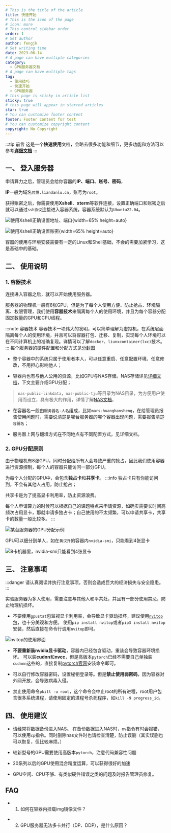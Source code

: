 ```yaml
---
# This is the title of the article
title: 快速开始
# This is the icon of the page
# icon: more
# This control sidebar order
order: 1
# Set author
author: fengjk
# Set writing time
date: 2023-06-14
# A page can have multiple categories
category:
  - GPU服务器文档
# A page can have multiple tags
tag:
  - 使用技巧
  - 快速开始
  - GPU服务器
# this page is sticky in article list
sticky: true
# this page will appear in starred articles
star: true
# You can customize footer content
footer: Footer content for test
# You can customize copyright content
copyright: No Copyright
---
```


:::tip 前言
这是一个**快速使用**文档，会略去很多功能和细节，更多功能和方法可以参考[**详细文档**](../../GPUdocs)
:::

## **一、 登入服务器**

申请算力之后，管理员会给你容器的**IP、端口、账号、密码**，

**IP**一般为域名`位置.liandanlu.cn`，账号为`root`。

获得账密之后，你需要使用**Xshell**、**xterm**等软件连接，设置正确端口和账密之后就可以通过`ssh协议`连接进入容器系统，容器系统默认为`Ubuntu22.04`。

![使用Xshell正确设置地址、端口](./img/xhshell1.png){width=65% height=auto}

![使用Xshell正确设置账密](./img/xhshell2.png){width=65% height=auto}

容器的使用与环境安装需要有一定的Linux和Shell基础，不会的需要加紧学习，这是基础中的基础。

## **二、 使用说明**


### **1. 容器技术**
连接进入容器之后，就可以开始使用服务器。

服务器的物理机一般有8张GPU，但是为了每个人使用方便、防止抢占、环境隔离、权限管理，我们使用**容器技术**来隔离每个人的使用环境，并且为每个容器分配固定数量的GPU和CPU线程。

:::note 容器技术
容器技术一项伟大的发明，可以简单理解为虚拟机，在系统层面隔离每个人的使用环境，并且可以将容器打包、迁移、复制，实现每个人环境可以在不同计算机上的准确复现。详情可以了解`docker`、`liunxcontainer(lxc)`技术。
:::
每个服务器的硬件配置和分配方式见[分封图]()

- 整个容器中的系统只属于使用者本人，可以任意重启、任意配置环境、任意修改，不用担心影响他人；

- 容器内也有与他人公用的资源，比如GPU与NAS存储。NAS存储详见[详细文档](https://docs.heartbreaker.icu/GPUdocs/)，下文主要介绍GPU分配；
>`nas-public-linkdata`，`nas-public-tju`等目录为NAS目录，为方便用户使用而设立，具有极大的作用，详情了解[NAS文档](https://docs.heartbreaker.icu/NASdocs/user)。

- 在容器名一般由`服务器名-人名`组成，比如`mars-huanghansheng`，在给管理员报告使用问题时，需要说清楚是哪台服务器的哪个容器出现问题，需要报告清楚`容器名`；

- 服务器上网与翻墙方式在不同地点有不同配置方式，见详细文档。

### **2. GPU分配原则**
由于物理机有8张GPU，同时分配给所有人会导致严重的抢占，因此我们使用容器进行资源控制，每个人的容器只能访问一部分GPU。

为每个人分配的GPU中，会包含**独占卡**和**共享卡**。
:::info
独占卡只有你能访问到，不会有其他人占用，防止抢占；

共享卡是为了提高显卡利用率，防止资源浪费。

每个人申请算力的时候可以根据自己的课题特点来申请资源，如确实需要长时间高频次占用显卡，那就申请多独占卡；自己使用的不太频繁，可以申请共享卡，共享卡的数量一般比较多。
:::

![某台服务器的GPU分配示例](./img/GPU%E5%88%86%E9%85%8D.png)

GPU可以细分到单人，如在`黄汉升`的容器内`nvidia-smi`，只能看到4张显卡

![8卡机器里，`nvidia-smi`只能看到4张显卡](./img/nvidia-smi.png)

## 三、 注意事项

:::danger
请认真阅读并执行注意事项，否则会造成巨大的经济损失与安全隐患。
:::

实验服务器为多人使用，需要注意与其他人和平共处，并且有一部分使用禁忌，防止物理机损坏。

- 不要使用`gpustat`包监视显卡利用率，会导致显卡驱动损坏，建议使用[`nvitop`包](https://github.com/XuehaiPan/nvitop)，也十分美观和方便。
使用`pip install nvitop`或者`pip3 install nvitop`安装，然后直接在命令行调用`nvitop`即可。 

![nvitop的使用界面](./img/nvitop.png)

- **不要重新装nvidia显卡驱动**，容器内已经包含驱动，重装会导致容器环境损坏。
可以装**cudnn**和**nvcc**，但是高版本`pytorch`已经不需要自己单独装`cudnnn`这些的，直接复制[pytorch官网](https://pytorch.org/)安装命令即可。

- 可以自行修改容器密码，设置秘钥登录等。但是**禁止使用弱密码**，因为容器对外网开放，会导致病毒入侵。

- 禁止使用命令`pkill -u root`，这个命令会中止root的所有进程，root用户包含很多系统进程，请使用固定的进程号杀死程序，如`kill -9 progress_id`。

## 四、 使用建议

- 请经常将数据备份进入NAS。 在备份数据进入NAS时，`mv`指令有时会报错，可以使用`cp`指令。同时删除nas文件时也请检查清楚，防止误删（其实误删也可以恢复，但比较麻烦。）

- 较新型号的GPU需要使用高版本`pytorch`，注意代码兼容性问题

- 20系列以后的GPU使用混合精度运算，可以获得很好的加速

- GPU空闲、CPU不够、有类似硬件错误之类的问题及时报告管理员修复。

## FAQ

- 1. 如何在容器内挂载img镜像文件？
>

- 2. GPU服务器无法多卡并行（DP、DDP），是什么原因？
>